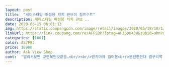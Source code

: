 ```yaml
---
layout: post 
title:  "세이스타일 여성용 치치 끈브이 점프수트" 
description: 세이스타일 여성용 치치 끈브 ..
date: 2020-08-15 06:01:13 
img: https://static.coupangcdn.com/image/retail/images/2020/05/18/10/1/36046528-e19d-4d34-b324-69e1728dc596.jpg 
linkUrl: https://link.coupang.com/re/AFFSDP?lptag=AF3600438&subid=ahnPublicAsk&pageKey=1592334731&itemId=2720742565&vendorItemId=70710974201&traceid=V0-113-ecdce28918b42bf4 
categories: [1001] 
color: A57F92 
price: 16900 
author: Ask View Shop 
cont:  "멀리서보면 교련복인것같음.<br/><br/>받자마자 입어봄<br/>완전편한대 엽구리쪽 신경써야지 안그럼 속 다보임<br/>입은 티 랑은 안어울리네여<br/>저렴한 가격에 구매했는데 너무 예쁘네요 길이는 키에따라 다를수 있지요 참고로 키155 몸무게 49키로,발목까지입니다!! 너무 잘 샀어요!! 감사해요^^<br/>흰색이나.<br/>검정색을 입어얄듯<br/>" 
---
```

